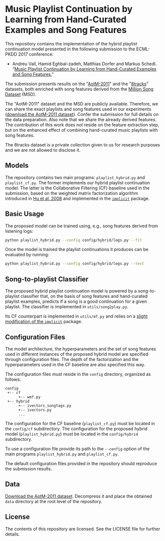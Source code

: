Music Playlist Continuation by Learning from Hand-Curated Examples and Song Features
====================================================================================

This repository contains the implementation of the hybrid playlist continuation model presented in the following submission to the ECML-PKDD 2017 conference:

* Andreu Vall, Hamid Eghbal-zadeh, Matthias Dorfer and Markus Schedl. “[Music Playlist Continuation by Learning from Hand-Curated Examples and Song Features.](http://www.cp.jku.at/research/papers/Vall_etal_ISMIR_2015.pdf)”

The submission presents results on the "[AotM-2011](https://bmcfee.github.io/data/aotm2011.html)"  and the "[8tracks](https://8tracks.com/)" datasets, both enriched with song features derived from the [Million Song Dataset](https://labrosa.ee.columbia.edu/millionsong/) (MSD).

The "AotM-2011" dataset and the MSD are publicly available. Therefore, we can share the exact playlists and song features used in our experiments ([download the AotM-2011 dataset](http://www.cp.jku.at/datasets/recommendation/data_HybridPlaylistContinuation.zip)). Confer the submission for full details on the data preparation. Also note that we share the already derived features. The contribution of this work does not reside on the feature extraction step, but on the enhanced effect of combining hand-curated music playlists with song features.

 The 8tracks dataset is a private collection given to us for research purposes and we are not allowed to disclose it.

## Models

The repository contains two main programs: `playlist_hybrid.py` and `playlist_cf.py`. The former implements our hybrid playlist continuation model. The latter is the Collaborative Filtering (CF) baseline used in the submission, based on the weighted matrix factorization algorithm introduced in [Hu et al. 2008](http://yifanhu.net/PUB/cf.pdf) and implemented in the [`implicit`](https://github.com/benfred/implicit) package.

## Basic Usage

The proposed model can be trained using, e.g., song features derived from listening logs:
```bash
python playlist_hybrid.py --config config/hybrid/logs.py --fit
```

Once the model is trained the playlist continuations it produces can be evaluated by running:
```bash
python playlist_hybrid.py --config config/hybrid/logs.py --test
```

## Song-to-playlist Classifier

The proposed hybrid playlist continuation model is powered by a song-to-playlist classifier that, on the basis of song features and hand-curated playlist examples, predicts if a song is a good continuation for a given playlist. The classifier is implemented in `utils/song2play.py`.

Its CF counterpart is implemented in `utils/mf.py` and relies on a [slight modification of the `implicit`](https://github.com/andreuvall/implicit) package.


## Configuration Files

The model architecture, the hyperparameters and the set of song features used in different instances of the proposed hybrid model are specified through configuration files. The depth of the factorization and the hyperparameters used in the CF baseline are also specified this way.

The configuration files must reside in the `config` directory, organized as follows:
```
config
 +-- cf
      +-- wmf.py
 +-- hybrid
      +-- ivectors_songtags.py
      +-- ivectors.py
      ...
```
The configuration for the CF baseline (`playlist_cf.py`) must be located in the `config/cf` subdirectory. The configuration for the proposed hybrid model (`playlist_hybrid.py`) must be located in the `config/hybrid` subdirectory.

To use a configuration file provide its path to the `--config` option of the main programs `playlist_hybrid.py` and `playlist_cf.py`.

The default configuration files provided in the repository should reproduce the submission results.

## Data

[Download the AotM-2011 dataset](http://www.cp.jku.at/datasets/recommendation/data_HybridPlaylistContinuation.zip). Decompress it and place the obtained `data` directory at the root level of the repository.

## License

The contents of this repository are licensed. See the LICENSE file for further details.
